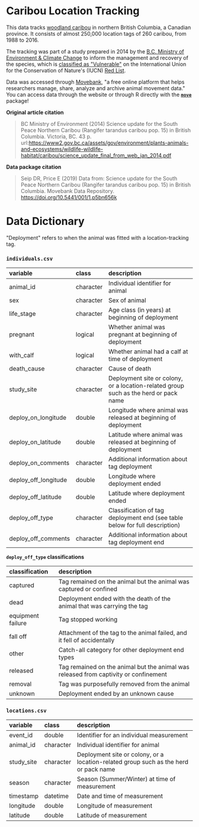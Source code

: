 # Caribou Location Tracking

This data tracks [woodland caribou](https://en.wikipedia.org/wiki/Boreal_woodland_caribou) in northern British Columbia, a Canadian province. It consists of almost 250,000 location tags of 260 caribou, from 1988 to 2016.

The tracking was part of a study prepared in 2014 by the [B.C. Ministry of Environment & Climate Change](https://gov.bc.ca/env) to inform the management and recovery of the species, which is [classified as "Vulnerable"](https://www.iucnredlist.org/species/29742/22167140) on the International Union for the Conservation of Nature's (IUCN) [Red List](https://www.iucnredlist.org/).

Data was accessed through [Movebank](https://www.movebank.org/cms/movebank-content/about-movebank), "a free online platform that helps researchers manage, share, analyze and archive animal movement data." You can access data through the website or through R directly with the [**`move`**]() package!



**Original article citation**

> BC Ministry of Environment (2014) Science update for the South Peace Northern Caribou (Rangifer tarandus caribou pop. 15) in British Columbia. Victoria, BC. 43 p. url:https://www2.gov.bc.ca/assets/gov/environment/plants-animals-and-ecosystems/wildlife-wildlife-habitat/caribou/science_update_final_from_web_jan_2014.pdf



**Data package citation**

> Seip DR, Price E (2019) Data from: Science update for the South Peace Northern Caribou (Rangifer tarandus caribou pop. 15) in British Columbia. Movebank Data Repository. https://doi.org/10.5441/001/1.p5bn656k





# Data Dictionary

"Deployment" refers to when the animal was fitted with a location-tracking tag.



### `individuals.csv`

| variable             | class     | description                                                  |
| :------------------- | :-------- | :----------------------------------------------------------- |
| animal_id            | character | Individual identifier for animal                             |
| sex                  | character | Sex of animal                                                |
| life_stage           | character | Age class (in years) at beginning of deployment              |
| pregnant             | logical   | Whether animal was pregnant at beginning of deployment       |
| with_calf            | logical   | Whether animal had a calf at time of deployment              |
| death_cause          | character | Cause of death                                               |
| study_site           | character | Deployment site or colony, or a location-related group such as the herd or pack name |
| deploy_on_longitude  | double    | Longitude where animal was released at beginning of deployment |
| deploy_on_latitude   | double    | Latitude where animal was released at beginning of deployment |
| deploy_on_comments   | character | Additional information about tag deployment                  |
| deploy_off_longitude | double    | Longitude where deployment ended                             |
| deploy_off_latitude  | double    | Latitude where deployment ended                              |
| deploy_off_type      | character | Classification of tag deployment end (see table below for full description) |
| deploy_off_comments  | character | Additional information about tag deployment end              |



**`deploy_off_type` classifications**

| classification    | description                                                  |
| :---------------- | :----------------------------------------------------------- |
| captured          | Tag remained on the animal but the animal was captured or confined |
| dead              | Deployment ended with the death of the animal that was carrying the tag |
| equipment failure | Tag stopped working                                          |
| fall off          | Attachment of the tag to the animal failed, and it fell of accidentally |
| other             | Catch-all category for other deployment end types            |
| released          | Tag remained on the animal but the animal was released from captivity or confinement |
| removal           | Tag was purposefully removed from the animal                 |
| unknown           | Deployment ended by an unknown cause                         |





### `locations.csv`

| variable   | class     | description                                                  |
| :--------- | :-------- | :----------------------------------------------------------- |
| event_id   | double    | Identifier for an individual measurement                     |
| animal_id  | character | Individual identifier for animal                             |
| study_site | character | Deployment site or colony, or a location-related group such as the herd or pack name |
| season     | character | Season (Summer/Winter) at time of measurement                |
| timestamp  | datetime  | Date and time of measurement                                 |
| longitude  | double    | Longitude of measurement                                     |
| latitude   | double    | Latitude of measurement                                      |

